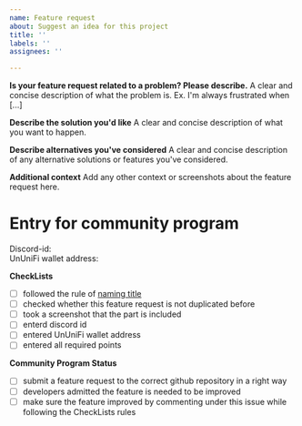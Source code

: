 ```yaml
---
name: Feature request
about: Suggest an idea for this project
title: ''
labels: ''
assignees: ''

---
```


**Is your feature request related to a problem? Please describe.**
A clear and concise description of what the problem is. Ex. I'm always frustrated when [...]

**Describe the solution you'd like**
A clear and concise description of what you want to happen.

**Describe alternatives you've considered**
A clear and concise description of any alternative solutions or features you've considered.

**Additional context**
Add any other context or screenshots about the feature request here.

# Entry for community program
Discord-id:      
UnUniFi wallet address:      

**CheckLists**    
- [ ] followed the rule of [naming title](https://github.com/UnUniFi/beta-test#title-rule)
- [ ] checked whether this feature request is not duplicated before
- [ ] took a screenshot that the part is included
- [ ] enterd discord id
- [ ] entered UnUniFi wallet address
- [ ] entered all required points

**Community Program Status**
- [ ] submit a feature request to the correct github repository in a right way
- [ ] developers admitted the feature is needed to be improved
- [ ] make sure the feature improved by commenting under this issue while following the CheckLists rules
